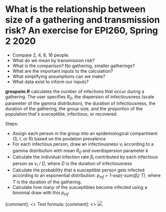 # What is the relationship between size of a gathering and transmission risk? An exercise for EPI260, Spring 2 2020

* Compare 2, 4, 8, 16 people.
* What do we mean by transmission risk? 
* What is the comparison? No gathering, smaller gatherings? 
* What are the important inputs to the calculation? 
* What simplifying assumptions can we make? 
* What data exist to inform our inputs? 


__groupsim.R__ calculates the number of infections that occur during a gathering. The user specifies _R<sub>0</sub>_, the dispersion of infectiousness (scale parameter of the gamma distribution), the duration of infectiousness, the duration of the gathering, the group size, and the proportion of the population that's susceptible, infectious, or recovered. 

Steps: 

* Assign each person in the group into an epidemiological compartment (S, I, or R) based on the poulation prevalence 
* For each infectious person, draw an infectiousness _&nu;<sub>i</sub>_ according to a gamma distribution with mean _R<sub>0</sub>_ and overdispersion parameter _k_
* Calculate the individual infection rate _&beta;<sub>i</sub>_ contributed by each infectious person as _&nu;<sub>i</sub> / D_, where _D_ is the duration of infectiousness
* Calculate the probability that a susceptible person gets infected according to an exponential distribution: _p<sub>inf</sub> = 1-exp(-sum(&beta;<sub>i</sub>) T)_, where _T_ is the duration of the gathering. 
* Calculate how many of the susceptibles become infected using a binomial draw with this _p<sub>inf</sub>_


[comment]: <> Test formula: 
[comment]: <> <img src="https://render.githubusercontent.com/render/math?math=e^{i \pi} = -1">
